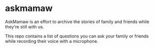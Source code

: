 # askmamaw
AskMamaw is an effort to archive the stories of family and friends while they're still with us. 

This repo contains a list of questions you can ask your family or friends while recording their voice with a microphone.
